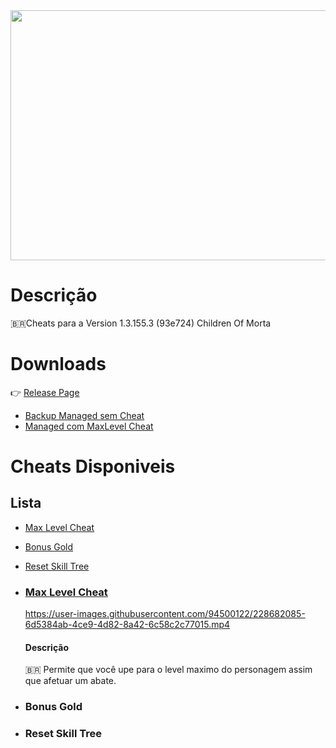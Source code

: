 <img src="https://1.bp.blogspot.com/-ahNjKJJXuU8/XeBTbRtno6I/AAAAAAAABco/A7KmN_lQneon7J0M-ovFlkBrd5-fUqQUQCNcBGAsYHQ/s1600/H2x1_NSwitch_ChildrenOfMorta_image1600w.jpg" height=400 width=1500>

# Descrição
:brazil:Cheats para a Version 1.3.155.3 (93e724) Children Of Morta
# Downloads 
:point_right: [Release Page](https://github.com/Winzen/ChildrenOfMorta-Cheats-Reverse-Engineer-Unity-/releases/tag/ChildenofMorta)

- [Backup Managed sem Cheat](https://github.com/Winzen/ChildrenOfMorta-Cheats-Reverse-Engineer-Unity-/releases/download/ChildenofMorta/Backup.Managed.rar)
- [Managed com MaxLevel Cheat](https://github.com/Winzen/ChildrenOfMorta-Cheats-Reverse-Engineer-Unity-/releases/download/ChildenofMorta/MaxLevel.Cheat.rar)
# Cheats Disponiveis
## Lista
- [Max Level Cheat](#max-level-cheat)
- [Bonus Gold](#bonus-gold)
- [Reset Skill Tree](#reset-skill-tree)
- ### [Max Level Cheat](https://github.com/Winzen/ChildrenOfMorta-Cheats-Reverse-Engineer-Unity-/tree/main/Version%201.3.155.3%20(93e724)/LevelUp%20To%20Max%20Level)
  https://user-images.githubusercontent.com/94500122/228682085-6d5384ab-4ce9-4d82-8a42-6c58c2c77015.mp4
  #### Descrição
  🇧🇷 Permite que você upe para o level maximo do personagem assim que afetuar um abate.
- ### Bonus Gold

- ### Reset Skill Tree

